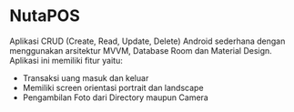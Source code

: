# NutaPOS

Aplikasi CRUD (Create, Read, Update, Delete) Android sederhana dengan menggunakan arsitektur MVVM, Database Room dan Material Design.
Aplikasi ini memiliki fitur yaitu:
 - Transaksi uang masuk dan keluar
 - Memiliki screen orientasi portrait dan landscape
 - Pengambilan Foto dari Directory maupun Camera
